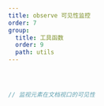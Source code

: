 ```yaml
---
title: observe 可见性监控
order: 7
group:
  title: 工具函数
  order: 9
  path: utils
---
```



```jsx



// 监视元素在文档视口的可见性



```
